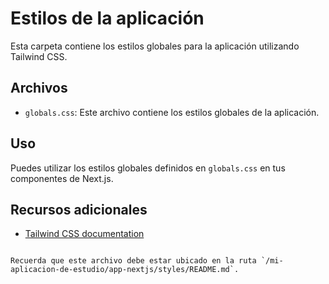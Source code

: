 # Estilos de la aplicación

Esta carpeta contiene los estilos globales para la aplicación utilizando Tailwind CSS.

## Archivos

- `globals.css`: Este archivo contiene los estilos globales de la aplicación.

## Uso

Puedes utilizar los estilos globales definidos en `globals.css` en tus componentes de Next.js.

## Recursos adicionales

- [Tailwind CSS documentation](https://tailwindcss.com/docs)

```

Recuerda que este archivo debe estar ubicado en la ruta `/mi-aplicacion-de-estudio/app-nextjs/styles/README.md`.